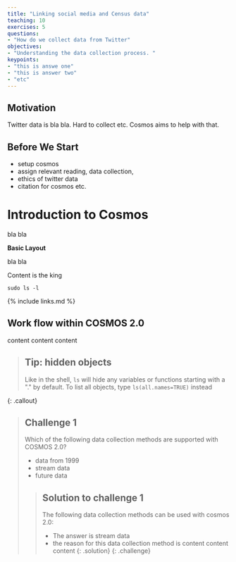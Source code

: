 ```yaml
---
title: "Linking social media and Census data"
teaching: 10
exercises: 5
questions:
- "How do we collect data from Twitter"
objectives:
- "Understanding the data collection process. "
keypoints:
- "this is answe one"
- "this is answer two"
- "etc"
---
```


## Motivation
Twitter data is bla bla. Hard to collect etc. Cosmos aims to help with that. 

## Before We Start
- setup cosmos
- assign relevant reading, data collection, 
- ethics of twitter data
- citation for cosmos etc.

# Introduction to Cosmos

bla bla


**Basic Layout**

bla bla

Content is the king
```
sudo ls -l
```

{% include links.md %}

## Work flow within COSMOS 2.0
content content content

> ## Tip: hidden objects
>
> Like in the shell, `ls` will hide any variables or functions starting
> with a "." by default. To list all objects, type `ls(all.names=TRUE)`
> instead
>
{: .callout}


> ## Challenge 1
>
> Which of the following data collection methods are supported with COSMOS 2.0?
> - data from 1999
> - stream data
> - future data
>
> > ## Solution to challenge 1
> >
> > The following data collection methods can be used with cosmos 2.0:
> > - The answer is stream data
> > - the reason for this data collection method is content content content
> {: .solution}
{: .challenge}

